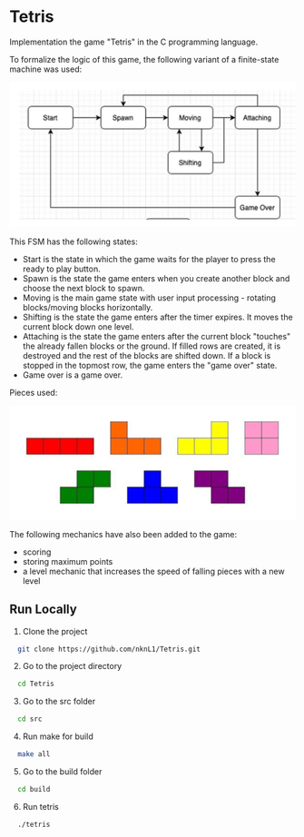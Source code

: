# Tetris
Implementation the game "Tetris" in the C programming language.


To formalize the logic of this game, the following variant of a finite-state machine was used:

![Tetris’s finite-state machine](src/tetris.png)

This FSM has the following states:
- Start is the state in which the game waits for the player to press the ready to play button.
- Spawn is the state the game enters when you create another block and choose the next block to spawn.
- Moving is the main game state with user input processing - rotating blocks/moving blocks horizontally.
- Shifting is the state the game enters after the timer expires. It moves the current block down one level.
- Attaching is the state the game enters after the current block "touches" the already fallen blocks or the ground. If filled rows are created, it is destroyed and the rest of the blocks are shifted down. If a block is stopped in the topmost row, the game enters the "game over" state.
- Game over is a game over.

Pieces used:

![Pieces](src/tetris-pieces.png)

The following mechanics have also been added to the game:
- scoring
- storing maximum points
- a level mechanic that increases the speed of falling pieces with a new level

## Run Locally

1. Clone the project

```bash
  git clone https://github.com/nknL1/Tetris.git
```

2. Go to the project directory

```bash
  cd Tetris
```

3. Go to the src folder

```bash
  cd src
```

4. Run make for build

```bash
  make all
```
5. Go to the build folder

```bash
  cd build
```

6. Run tetris

```bash
  ./tetris
```